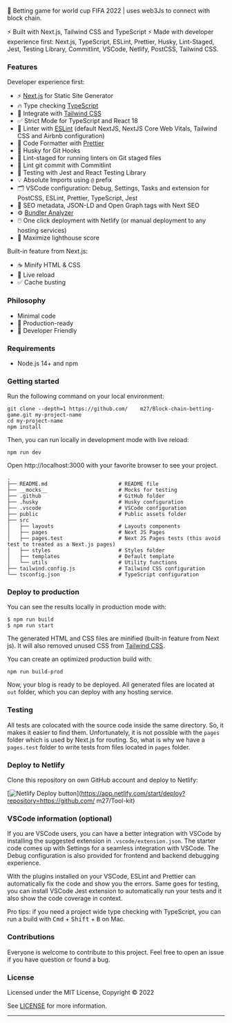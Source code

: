 
🚀 Betting game for world cup FIFA 2022 | uses web3Js to connect with block chain.

⚡ Built with Next.js, Tailwind CSS and TypeScript ⚡️ Made with developer experience first: Next.js, TypeScript, ESLint, Prettier, Husky, Lint-Staged, Jest, Testing Library, Commitlint, VSCode, Netlify, PostCSS, Tailwind CSS.

<!-- You can check  [Tool-kit](https://took-kit.netlify.app/). -->

### Features

Developer experience first:

- ⚡ [Next.js](https://nextjs.org) for Static Site Generator
- 🔥 Type checking [TypeScript](https://www.typescriptlang.org)
- 💎 Integrate with [Tailwind CSS](https://tailwindcss.com)
- ✅ Strict Mode for TypeScript and React 18
- 📏 Linter with [ESLint](https://eslint.org) (default NextJS, NextJS Core Web Vitals, Tailwind CSS and Airbnb configuration)
- 💖 Code Formatter with [Prettier](https://prettier.io)
- 🦊 Husky for Git Hooks
- 🚫 Lint-staged for running linters on Git staged files
- 🚓 Lint git commit with Commitlint
- 🦺 Testing with Jest and React Testing Library
- 💡 Absolute Imports using `@` prefix
- 🗂 VSCode configuration: Debug, Settings, Tasks and extension for PostCSS, ESLint, Prettier, TypeScript, Jest
- 🤖 SEO metadata, JSON-LD and Open Graph tags with Next SEO
- ⚙️ [Bundler Analyzer](https://www.npmjs.com/package/@next/bundle-analyzer)
- 🖱️ One click deployment with  Netlify (or manual deployment to any hosting services)
- 💯 Maximize lighthouse score

Built-in feature from Next.js:

- ☕ Minify HTML & CSS
- 💨 Live reload
- ✅ Cache busting

### Philosophy

- Minimal code
- 🚀 Production-ready
- 🚀 Developer Friendly


### Requirements

- Node.js 14+ and npm

### Getting started

Run the following command on your local environment:

```shell
git clone --depth=1 https://github.com/    m27/Block-chain-betting-game.git my-project-name
cd my-project-name
npm install
```

Then, you can run locally in development mode with live reload:

```shell
npm run dev
```

Open http://localhost:3000 with your favorite browser to see your project.

```shell
.
├── README.md                       # README file
├── __mocks__                       # Mocks for testing
├── .github                         # GitHub folder
├── .husky                          # Husky configuration
├── .vscode                         # VSCode configuration
├── public                          # Public assets folder
├── src
│   ├── layouts                     # Layouts components
│   ├── pages                       # Next JS Pages
│   ├── pages.test                  # Next JS Pages tests (this avoid test to treated as a Next.js pages)
│   ├── styles                      # Styles folder
│   ├── templates                   # Default template
│   └── utils                       # Utility functions
├── tailwind.config.js              # Tailwind CSS configuration
└── tsconfig.json                   # TypeScript configuration
```


### Deploy to production

You can see the results locally in production mode with:

```shell
$ npm run build
$ npm run start
```

The generated HTML and CSS files are minified (built-in feature from Next js). It will also removed unused CSS from [Tailwind CSS](https://tailwindcss.com).

You can create an optimized production build with:

```shell
npm run build-prod
```

Now, your blog is ready to be deployed. All generated files are located at `out` folder, which you can deploy with any hosting service.

### Testing

All tests are colocated with the source code inside the same directory. So, it makes it easier to find them. Unfortunately, it is not possible with the `pages` folder which is used by Next.js for routing. So, what is why we have a `pages.test` folder to write tests from files located in `pages` folder.

### Deploy to Netlify

Clone this repository on own GitHub account and deploy to Netlify:

[![Netlify Deploy button](https://www.netlify.com/img/deploy/button.svg)](https://app.netlify.com/start/deploy?repository=https://github.com/    m27/Tool-kit)

### VSCode information (optional)

If you are VSCode users, you can have a better integration with VSCode by installing the suggested extension in `.vscode/extension.json`. The starter code comes up with Settings for a seamless integration with VSCode. The Debug configuration is also provided for frontend and backend debugging experience.

With the plugins installed on your VSCode, ESLint and Prettier can automatically fix the code and show you the errors. Same goes for testing, you can install VSCode Jest extension to automatically run your tests and it also show the code coverage in context.

Pro tips: if you need a project wide type checking with TypeScript, you can run a build with <kbd>Cmd</kbd> + <kbd>Shift</kbd> + <kbd>B</kbd> on Mac.

### Contributions

Everyone is welcome to contribute to this project. Feel free to open an issue if you have question or found a bug.

### License

Licensed under the MIT License, Copyright © 2022

See [LICENSE](LICENSE) for more information.

---

